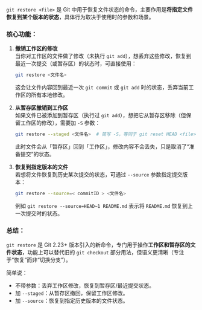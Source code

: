 `git restore <file>` 是 Git 中用于恢复文件状态的命令，主要作用是**将指定文件恢复到某个版本的状态**，具体行为取决于使用时的参数和场景。

### 核心功能：
1. **撤销工作区的修改**  
   当你对工作区的文件做了修改（未执行 `git add`），想丢弃这些修改，恢复到最近一次提交（或暂存区）的状态时，可直接使用：
   ```bash
   git restore <文件名>
   ```  
   这会让文件内容回到最近一次 `git commit` 或 `git add` 时的状态，丢弃当前工作区的所有本地修改。

2. **从暂存区撤销到工作区**  
   如果文件已被添加到暂存区（执行过 `git add`），想把它从暂存区移除（但保留工作区的修改），需要加 `-S` 参数：
   ```bash
   git restore --staged <文件名>  # 简写 -S，等同于 git reset HEAD <file>
   ```  
   此时文件会从「暂存区」回到「工作区」，修改内容不会丢失，只是取消了“准备提交”的状态。

3. **恢复到指定版本的文件**  
   若想将文件恢复到历史某次提交的状态，可通过 `--source` 参数指定提交版本：
   ```bash
   git restore --source=< commitID > <文件名>
   ```  
   例如 `git restore --source=HEAD~1 README.md` 表示将 `README.md` 恢复到上一次提交时的状态。


### 总结：
`git restore` 是 Git 2.23+ 版本引入的新命令，专门用于操作**工作区和暂存区的文件状态**，功能上可以替代旧的 `git checkout` 部分用法，但语义更清晰（专注于“恢复”而非“切换分支”）。

简单说：
- 不带参数：丢弃工作区修改，恢复到暂存区/最近提交状态。
- 加 `--staged`：从暂存区撤回，保留工作区修改。
- 加 `--source`：恢复到指定历史版本的文件状态。